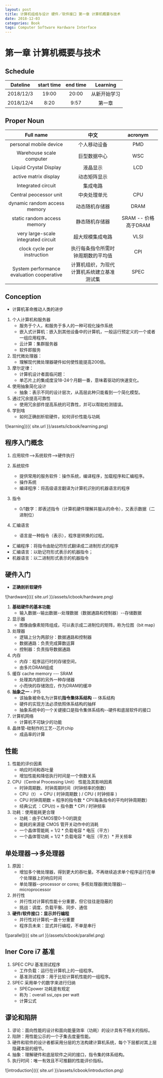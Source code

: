 ```yaml
---
layout: post
title: 计算机组成与设计 硬件／软件接口 第一章 计算机概要与技术 
date: 2018-12-03
categories: Book
tags: Computer Software Hardware Interface 
---
```


# 第一章 计算机概要与技术 
## Schedule

|Dateline|start time|end time|Learning|
|:-:|:-:|:-:|:-:|
|2018/12/3|19:00|20:00|从新开始学习
|2018/12/4|8:20|9:57|第一章

## Proper Noun

|Full name|中文|acronym|
|:-:|:-:|:-:|
|personal mobile device|个人移动设备|PMD|
|Warehouse scale computer|巨型数据中心|WSC|
|Liquid Crystal Display|液晶显示|LCD|
|active matrix display|动态矩阵显示|
|Integrated circuit|集成电路|
|Central peocessor unit|中央处理单元|CPU|
|dynamic random access memory|动态随机存储器|DRAM
|static random access memory|静态随机存储器|SRAM -- 价格高于DRAM
|very large-scale integrated circuit|超大规模集成电路|VLSI
|clock cycle per instruction|执行每条指令所需时钟周期数的平均值|CPI
|System performance evaluation cooperative|计算机组织，为现代计算机系统建立基准测试集|SPEC|

## Conception
+ 计算机革命推动人类的进步
1. 个人计算机和服务器
    + 服务于个人，和服务于多人的一种可视化操作系统
    + 嵌入式计算机：嵌入到其他设备中的计算机，一般运行预定义的一个或者一组应用程序。
    + 云计算：集群服务器
    + 软件即服务
3. 现代微处理器：
    + 理解现代微处理器硬件如何使性能提高200倍。
4. 摩尔定律：
    + 计算机设计者面临问题：
    + 单芯片上的集成度没18-24个月翻一番，意味着驱动的快速变化。
5. 使用抽象简化设计
    + 抽象：表示不同的设计层次，从高层此种只能看到一个简化模型。
6. 通过冗余提高可靠性
    + 使用冗余部件提高系统的可靠性，并可以帮助检测错误。  
7. 学到啥
    + 如何正确剖析软硬件，如何评价性能与功耗

![learning]({{ site.url }}/assets/icbook/learning.png)

## 程序入门概念
1. 应用软件-->系统软件-->硬件执行
2. 系统软件
    + 提供常用的服务软件：操作系统，编译程序，加载程序和汇编程序。
    - 操作系统
    - 编译程序：将高级语言翻译为计算机识别的机器语言的程序
3. 指令

    + 0/1数字：即表述指令（计算机硬件理解并服从的命令），又表示数据（二进制位）
4. 汇编语言

    + 语言是一种指令（表示），程序是转换的过程。
+ 汇编程序：将指令由助记符形式翻译成二进制形式的程序
+ 汇编语言：以助记符形式表示的机器指令；
+ 机器语言：以二进制形式表示的机器指令

## 硬件入门
+ **正确剖析软硬件**

![hardware]({{ site.url }}/assets/icbook/hardware.png)

1. **基础硬件的基本功能**
    + 输入数据--输出数据--处理数据（数据通路和控制器）--存储数据
2. 显示器
    + 图像由像素矩阵组成，可以表示成二进制位的矩阵，称为位图（bit map）
3. 处理器
    + 逻辑上分为两部分：数据通路和控制器
    + 数据通路：负责完成算数运算
    + 控制器：负责指导数据通路
4. 内存
    + 内存：程序运行时的存储空间，
    + 由多片DRAM组成
5. 缓存 cache memory --- SRAM
    + 处理其内部的另外一种存储器
    + 小而快的存储效应，作为DRAM的缓冲
6. **抽象之一** - P15
    + 该抽象被命名为计算机**指令集体系结构** -- 体系结构
    + 硬件的实现方法必须依照体系结构的抽样
    + 抽象系统中的一个关键接口是指令集体系结构--硬件和底层软件的接口
7. 计算机网络
    + 计算机不可缺少的功能
8. 晶体管-硅制作的工艺--芯片chip
    + 成品率的计算

## 性能
1. 性能的评价因素
    + 响应时间和吞吐量
    + 增加性能和降低执行时间是一个倒数关系
2. CPU（Central Processing Unit） 性能及其影响因素
    + 时钟周期数、时钟周期时间（时钟频率的倒数）
    + CPU（t） = CPU ( 时钟周期数 ) / CPU ( 时钟频率 )
    - CPU 时钟周期数 = 程序的指令数 * CPI(每条指令的平均时钟周期数）
    + 经典公式 ：CPU(t) = 指令数 * CPI / 时钟频率
3. 功耗：使用能耗更合理
    + 功耗：由于CMOS管0-1-0的跳变
    + 能耗的来源是 CMOS 管开关动作中的消耗
    + 一个晶体管能耗 = 1/2 * 负载电容 * 电压（平方）
    + 一个晶体管功耗 = 1/2 * 负载电容 * 电压（平方）* 开关频率

## 单处理器-->多处理器
1. 原因：
    + 增加多个微处理器，得到更大的吞吐量。不再继续追求单个程序运行在单个处理器上的响应时间 
    + 单处理器--processor or cores; 多核处理器(微处理器)-- microprocessor
2. 并行性
    + 并行性对计算机性能十分重要，但它往往是隐蔽的
    + 挑战：调度、负载平衡、同步、通信
3. **硬件/软件接口：显示并行编程**
    + 并行性对计算机一直十分重要
    + 程序员未来：显式并行编程，不单是串行

![parallel]({{ site.url }}/assets/icbook/parallel.png)

## Iner Core i7 基准
1. SPEC CPU 基准测试程序
    + 工作负载：运行在计算机上的一组程序。
    + 基准测试程序：用于比较计算机性能的一组程序。
2. SPEC 采用单个的数字来进行归纳
    + SPECpower 功耗是有规定
    + 称为：overall ssi_ops per watt
    + 计算公式
## 谬论和陷阱
1. 谬论：面向性能的设计和面向能量效率（功耗）的设计具有不相关的指标。
2. 陷阱：用性能公示的一个子集去度量性能。
3. 硬件和软件的设计者都采用分层的方法构建计算机系统，每个下层都对其上层隐藏本层的细节。
4. 抽象：理解硬件和底层软件之间的接口，指令集的体系结构。
5. 执行时间：唯一有效且不可推翻的性能评价指标。    

![introduction]({{ site.url }}/assets/icbook/introduction.png)
